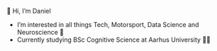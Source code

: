👋 Hi, I’m Daniel

- I’m interested in all things Tech, Motorsport, Data Science and Neuroscience 👀
- Currently studying BSc Cognitive Science at Aarhus University 🧠🔬
